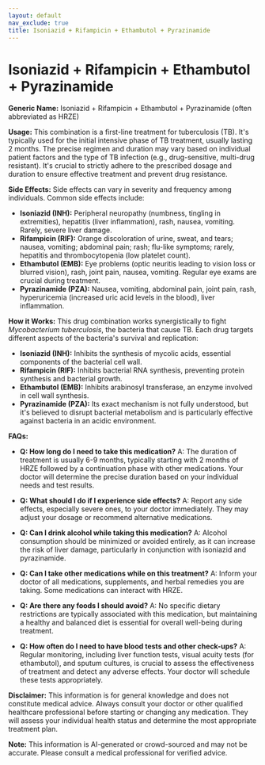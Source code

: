 ```yaml
---
layout: default
nav_exclude: true
title: Isoniazid + Rifampicin + Ethambutol + Pyrazinamide
---
```


# Isoniazid + Rifampicin + Ethambutol + Pyrazinamide

**Generic Name:** Isoniazid + Rifampicin + Ethambutol + Pyrazinamide (often abbreviated as HRZE)

**Usage:** This combination is a first-line treatment for tuberculosis (TB).  It's typically used for the initial intensive phase of TB treatment, usually lasting 2 months.  The precise regimen and duration may vary based on individual patient factors and the type of TB infection (e.g., drug-sensitive, multi-drug resistant).  It's crucial to strictly adhere to the prescribed dosage and duration to ensure effective treatment and prevent drug resistance.

**Side Effects:**  Side effects can vary in severity and frequency among individuals.  Common side effects include:

* **Isoniazid (INH):** Peripheral neuropathy (numbness, tingling in extremities), hepatitis (liver inflammation), rash, nausea, vomiting.  Rarely, severe liver damage.
* **Rifampicin (RIF):** Orange discoloration of urine, sweat, and tears; nausea, vomiting; abdominal pain; rash; flu-like symptoms;  rarely, hepatitis and thrombocytopenia (low platelet count).
* **Ethambutol (EMB):** Eye problems (optic neuritis leading to vision loss or blurred vision), rash, joint pain, nausea, vomiting.  Regular eye exams are crucial during treatment.
* **Pyrazinamide (PZA):**  Nausea, vomiting, abdominal pain, joint pain, rash, hyperuricemia (increased uric acid levels in the blood), liver inflammation.


**How it Works:**  This drug combination works synergistically to fight *Mycobacterium tuberculosis*, the bacteria that cause TB. Each drug targets different aspects of the bacteria's survival and replication:

* **Isoniazid (INH):** Inhibits the synthesis of mycolic acids, essential components of the bacterial cell wall.
* **Rifampicin (RIF):** Inhibits bacterial RNA synthesis, preventing protein synthesis and bacterial growth.
* **Ethambutol (EMB):** Inhibits arabinosyl transferase, an enzyme involved in cell wall synthesis.
* **Pyrazinamide (PZA):** Its exact mechanism is not fully understood, but it's believed to disrupt bacterial metabolism and is particularly effective against bacteria in an acidic environment.


**FAQs:**

* **Q: How long do I need to take this medication?** A: The duration of treatment is usually 6-9 months, typically starting with 2 months of HRZE followed by a continuation phase with other medications. Your doctor will determine the precise duration based on your individual needs and test results.

* **Q: What should I do if I experience side effects?** A: Report any side effects, especially severe ones, to your doctor immediately.  They may adjust your dosage or recommend alternative medications.

* **Q: Can I drink alcohol while taking this medication?** A:  Alcohol consumption should be minimized or avoided entirely, as it can increase the risk of liver damage, particularly in conjunction with isoniazid and pyrazinamide.

* **Q: Can I take other medications while on this treatment?** A:  Inform your doctor of all medications, supplements, and herbal remedies you are taking.  Some medications can interact with HRZE.

* **Q: Are there any foods I should avoid?** A: No specific dietary restrictions are typically associated with this medication, but maintaining a healthy and balanced diet is essential for overall well-being during treatment.

* **Q: How often do I need to have blood tests and other check-ups?** A: Regular monitoring, including liver function tests, visual acuity tests (for ethambutol), and sputum cultures, is crucial to assess the effectiveness of treatment and detect any adverse effects. Your doctor will schedule these tests appropriately.

**Disclaimer:** This information is for general knowledge and does not constitute medical advice.  Always consult your doctor or other qualified healthcare professional before starting or changing any medication.  They will assess your individual health status and determine the most appropriate treatment plan.


**Note:** This information is AI-generated or crowd-sourced and may not be accurate. Please consult a medical professional for verified advice.